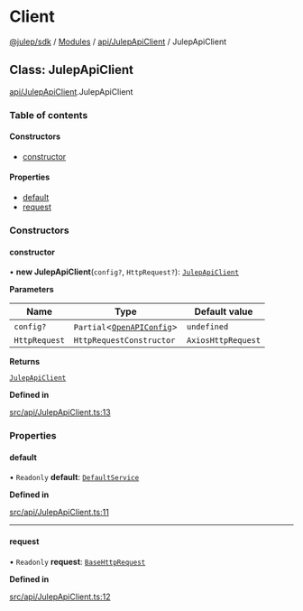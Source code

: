 # Client

[@julep/sdk](../) / [Modules](../modules.md) / [api/JulepApiClient](../modules/api\_JulepApiClient.md) / JulepApiClient

## Class: JulepApiClient

[api/JulepApiClient](../modules/api\_JulepApiClient.md).JulepApiClient

### Table of contents

#### Constructors

* [constructor](api\_JulepApiClient.JulepApiClient.md#constructor)

#### Properties

* [default](api\_JulepApiClient.JulepApiClient.md#default)
* [request](api\_JulepApiClient.JulepApiClient.md#request)

### Constructors

#### constructor

• **new JulepApiClient**(`config?`, `HttpRequest?`): [`JulepApiClient`](api\_JulepApiClient.JulepApiClient.md)

**Parameters**

| Name          | Type                                                          | Default value      |
| ------------- | ------------------------------------------------------------- | ------------------ |
| `config?`     | `Partial`<[`OpenAPIConfig`](../modules/api.md#openapiconfig)> | `undefined`        |
| `HttpRequest` | `HttpRequestConstructor`                                      | `AxiosHttpRequest` |

**Returns**

[`JulepApiClient`](api\_JulepApiClient.JulepApiClient.md)

**Defined in**

[src/api/JulepApiClient.ts:13](https://github.com/julep-ai/julep/blob/0ca1d07766d1438171f2d4e9652f8251741cf335/sdks/ts/src/api/JulepApiClient.ts#L13)

### Properties

#### default

• `Readonly` **default**: [`DefaultService`](api.DefaultService.md)

**Defined in**

[src/api/JulepApiClient.ts:11](https://github.com/julep-ai/julep/blob/0ca1d07766d1438171f2d4e9652f8251741cf335/sdks/ts/src/api/JulepApiClient.ts#L11)

***

#### request

• `Readonly` **request**: [`BaseHttpRequest`](api.BaseHttpRequest.md)

**Defined in**

[src/api/JulepApiClient.ts:12](https://github.com/julep-ai/julep/blob/0ca1d07766d1438171f2d4e9652f8251741cf335/sdks/ts/src/api/JulepApiClient.ts#L12)
